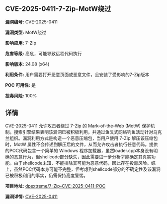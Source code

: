 ## CVE-2025-0411-7-Zip-MotW绕过

**漏洞编号:** CVE-2025-0411

**漏洞类型:** MotW绕过

**影响应用:** 7-Zip

**危害等级:** 高危，可能导致远程代码执行

**影响版本:** 24.08 (x64)

**利用条件:** 用户需要打开恶意页面或恶意文件，且安装了受影响的7-Zip版本

**POC 可用性:** 是

**投毒风险:** 100%

## 详情

CVE-2025-0411 允许攻击者绕过 7-Zip 的 Mark-of-the-Web (MotW) 保护机制。搜索引擎结果表明该漏洞已被积极利用，并通过鱼叉式网络钓鱼活动针对乌克兰组织。漏洞利用方式是构造一个恶意压缩包，当用户使用 7-Zip 解压该压缩包时，MotW 属性不会传递到解压后的文件，从而允许攻击者执行任意代码。提供的POC代码包含一个简单的 Windows 程序加载器，虽然loader.cpp本身没有明确的恶意行为，但shellcode部分缺失，因此需要进一步分析才能确定其真实功能。由于shellcode未知，不能排除其可能为恶意代码，因此存在投毒风险。综上，虽然POC代码本身可能不完整，但考虑到shellcode部分的不确定性及该漏洞已被积极利用的事实，仍需保持高度警惕。

**项目地址:** [dpextreme/7-Zip-CVE-2025-0411-POC](https://github.com/dpextreme/7-Zip-CVE-2025-0411-POC)

**漏洞详情:** [CVE-2025-0411](https://nvd.nist.gov/vuln/detail/CVE-2025-0411)